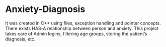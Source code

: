 # Anxiety-Diagnosis
It was created in C++ using files, exception handling and pointer concepts. There exists HAS-A relationship between person and anxiety. This project takes care of Admin logins, filtering age groups, storing the patient’s diagnosis, etc. 
